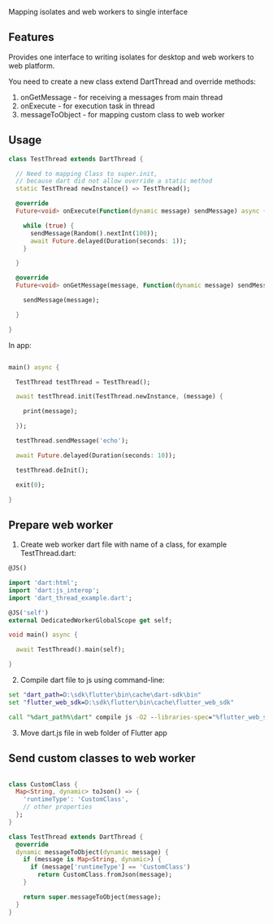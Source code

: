 Mapping isolates and web workers to single interface

## Features

Provides one interface to writing isolates for desktop and web workers to web platform.

You need to create a new class extend DartThread and override methods:

1. onGetMessage - for receiving a messages from main thread
2. onExecute - for execution task in thread
3. messageToObject - for mapping custom class to web worker

## Usage

```dart
class TestThread extends DartThread {

  // Need to mapping Class to super.init, 
  // because dart did not allow override a static method
  static TestThread newInstance() => TestThread(); 

  @override
  Future<void> onExecute(Function(dynamic message) sendMessage) async {

    while (true) {
      sendMessage(Random().nextInt(100));
      await Future.delayed(Duration(seconds: 1));
    }

  }

  @override
  Future<void> onGetMessage(message, Function(dynamic message) sendMessage) async {

    sendMessage(message);

  }

}
```

In app:
```dart

main() async {

  TestThread testThread = TestThread();

  await testThread.init(TestThread.newInstance, (message) {

    print(message);

  });

  testThread.sendMessage('echo');

  await Future.delayed(Duration(seconds: 10));

  testThread.deInit();

  exit(0);

}

```

## Prepare web worker

1. Create web worker dart file with name of a class, for example TestThread.dart:

```dart
@JS()

import 'dart:html';
import 'dart:js_interop';
import 'dart_thread_example.dart';

@JS('self')
external DedicatedWorkerGlobalScope get self;

void main() async {

  await TestThread().main(self);

}
```

2. Compile dart file to js using command-line:

```cmd
set "dart_path=D:\sdk\flutter\bin\cache\dart-sdk\bin"
set "flutter_web_sdk=D:\sdk\flutter\bin\cache\flutter_web_sdk"

call "%dart_path%\dart" compile js -O2 --libraries-spec="%flutter_web_sdk"\libraries.json -o bin/TestThread.dart.js bin/TestThread.dart || pause
```

3. Move dart.js file in web folder of Flutter app  
 
## Send custom classes to web worker

```dart

class CustomClass {
  Map<String, dynamic> toJson() => {
    'runtimeType': 'CustomClass',
    // other properties
  };
}

class TestThread extends DartThread {
  @override
  dynamic messageToObject(dynamic message) {
    if (message is Map<String, dynamic>) {
      if (message['runtimeType'] == 'CustomClass') 
        return CustomClass.fromJson(message);
    }

    return super.messageToObject(message);
  }
}

```

